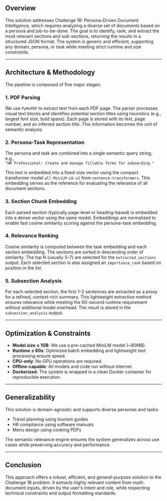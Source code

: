 ## Overview

This solution addresses Challenge 1B: Persona-Driven Document Intelligence, which requires analyzing a diverse set of documents based on a persona and job-to-be-done. The goal is to identify, rank, and extract the most relevant sections and sub-sections, returning the results in a structured JSON format. The system is generic and efficient, supporting any domain, persona, or task while meeting strict runtime and size constraints.

---

## Architecture & Methodology

The pipeline is composed of five major stages:

### 1. PDF Parsing

We use `PyMuPDF` to extract text from each PDF page. The parser processes visual text blocks and identifies potential section titles using heuristics (e.g., largest font size, bold spans). Each page is stored with its text, page number, and an inferred section title. This information becomes the unit of semantic analysis.

### 2. Persona-Task Representation

The persona and task are combined into a single semantic query string, e.g.,  
`"HR Professional: Create and manage fillable forms for onboarding."`

This text is embedded into a fixed-size vector using the compact transformer model `all-MiniLM-L6-v2` from `sentence-transformers`. This embedding serves as the reference for evaluating the relevance of all document sections.

### 3. Section Chunk Embedding

Each parsed section (typically page-level or heading-based) is embedded into a dense vector using the same model. Embeddings are normalized to enable fast cosine similarity scoring against the persona-task embedding.

### 4. Relevance Ranking

Cosine similarity is computed between the task embedding and each section embedding. The sections are sorted in descending order of similarity. The top N (usually 5–7) are selected for the `extracted_sections` output. Each selected section is also assigned an `importance_rank` based on position in the list.

### 5. Subsection Analysis

For each selected section, the first 1–2 sentences are extracted as a proxy for a refined, context-rich summary. This lightweight extractive method ensures relevance while meeting the 60-second runtime requirement without additional model overhead. The result is stored in the `subsection_analysis` output.

---

## Optimization & Constraints

- **Model size ≤ 1GB**: We use a pre-cached MiniLM model (~80MB).
- **Runtime ≤ 60s**: Optimized batch embedding and lightweight text processing ensure speed.
- **CPU-only**: No GPU operations are required.
- **Offline-capable**: All models and code run without internet.
- **Dockerized**: The system is wrapped in a clean Docker container for reproducible execution.

---

## Generalizability

This solution is domain-agnostic and supports diverse personas and tasks:
- Travel planning using tourism guides
- HR compliance using software manuals
- Menu design using cooking PDFs

The semantic relevance engine ensures the system generalizes across use cases while preserving accuracy and performance.

---

## Conclusion

This approach offers a robust, efficient, and general-purpose solution to the Challenge 1B problem. It extracts highly relevant content from multi-document inputs, driven by the user's intent and role, while respecting technical constraints and output formatting standards.
